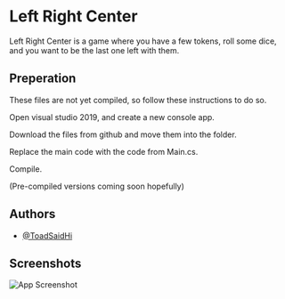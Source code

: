 
# Left Right Center

Left Right Center is a game where you have a few tokens, roll some dice, and you want to be the last one left with them. 


## Preperation

These files are not yet compiled, so follow these instructions to do so. 

Open visual studio 2019, and create a new console app.

Download the files from github and move them into the folder.

Replace the main code with the code from Main.cs. 

Compile. 

(Pre-compiled versions coming soon hopefully)

    
## Authors

- [@ToadSaidHi](https://www.github.com/ToadSaidHi)


## Screenshots

![App Screenshot](https://i.postimg.cc/br4y7Msb/Screenshot-2022-04-07-11-29-01-AM.png)

